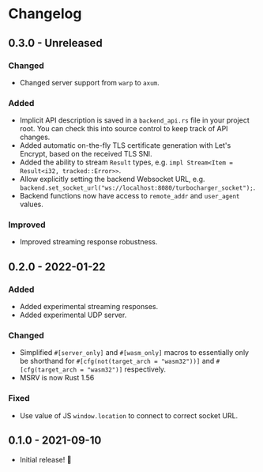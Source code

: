 # Changelog

## 0.3.0 - Unreleased

### Changed

- Changed server support from `warp` to `axum`.

### Added

- Implicit API description is saved in a `backend_api.rs` file in your project root. You can check this into source control to keep track of API changes.
- Added automatic on-the-fly TLS certificate generation with Let's Encrypt, based on the received TLS SNI.
- Added the ability to stream `Result` types, e.g. `impl Stream<Item = Result<i32, tracked::Error>>`.
- Allow explicitly setting the backend Websocket URL, e.g. `backend.set_socket_url("ws://localhost:8080/turbocharger_socket");`.
- Backend functions now have access to `remote_addr` and `user_agent` values.

### Improved

- Improved streaming response robustness.

## 0.2.0 - 2022-01-22

### Added

- Added experimental streaming responses.
- Added experimental UDP server.

### Changed

- Simplified `#[server_only]` and `#[wasm_only]` macros to essentially only be shorthand for `#[cfg(not(target_arch = "wasm32"))]` and `#[cfg(target_arch = "wasm32")]` respectively.
- MSRV is now Rust 1.56

### Fixed

- Use value of JS `window.location` to connect to correct socket URL.

## 0.1.0 - 2021-09-10

- Initial release! 🎉
